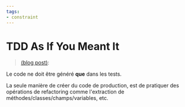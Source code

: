 ```yaml
---
tags:
- constraint
---
```

# TDD As If You Meant It

> [(blog post)](https://cumulative-hypotheses.org/2011/08/30/tdd-as-if-you-meant-it/): 

Le code ne doit être généré **que** dans les tests.

La seule manière de créer du code de production, est de pratiquer des opérations de refactoring comme 
l'extraction de méthodes/classes/champs/variables, etc.